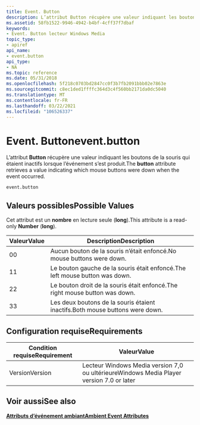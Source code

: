 ```yaml
---
title: Event. Button
description: L’attribut Button récupère une valeur indiquant les boutons de la souris qui étaient inactifs lorsque l’événement s’est produit.
ms.assetid: 58fb1522-9946-4942-b4bf-4cff37f7dbaf
keywords:
- Event. Button lecteur Windows Media
topic_type:
- apiref
api_name:
- event.button
api_type:
- NA
ms.topic: reference
ms.date: 05/31/2018
ms.openlocfilehash: 5f218c0703bd2847cc0f3b7fb2091bbb02e7863e
ms.sourcegitcommit: c8ec1ded1ffffc364d3c4f560bb2171da0dc5040
ms.translationtype: MT
ms.contentlocale: fr-FR
ms.lasthandoff: 03/22/2021
ms.locfileid: "106526337"
---
```

# <a name="eventbutton"></a><span data-ttu-id="6ce3f-104">Event. Button</span><span class="sxs-lookup"><span data-stu-id="6ce3f-104">event.button</span></span>

<span data-ttu-id="6ce3f-105">L’attribut **Button** récupère une valeur indiquant les boutons de la souris qui étaient inactifs lorsque l’événement s’est produit.</span><span class="sxs-lookup"><span data-stu-id="6ce3f-105">The **button** attribute retrieves a value indicating which mouse buttons were down when the event occurred.</span></span>

``` syntax
event.button
```

## <a name="possible-values"></a><span data-ttu-id="6ce3f-106">Valeurs possibles</span><span class="sxs-lookup"><span data-stu-id="6ce3f-106">Possible Values</span></span>

<span data-ttu-id="6ce3f-107">Cet attribut est un **nombre** en lecture seule (**long**).</span><span class="sxs-lookup"><span data-stu-id="6ce3f-107">This attribute is a read-only **Number** (**long**).</span></span>



| <span data-ttu-id="6ce3f-108">Valeur</span><span class="sxs-lookup"><span data-stu-id="6ce3f-108">Value</span></span> | <span data-ttu-id="6ce3f-109">Description</span><span class="sxs-lookup"><span data-stu-id="6ce3f-109">Description</span></span>                      |
|-------|----------------------------------|
| <span data-ttu-id="6ce3f-110">0</span><span class="sxs-lookup"><span data-stu-id="6ce3f-110">0</span></span>     | <span data-ttu-id="6ce3f-111">Aucun bouton de la souris n’était enfoncé.</span><span class="sxs-lookup"><span data-stu-id="6ce3f-111">No mouse buttons were down.</span></span>      |
| <span data-ttu-id="6ce3f-112">1</span><span class="sxs-lookup"><span data-stu-id="6ce3f-112">1</span></span>     | <span data-ttu-id="6ce3f-113">Le bouton gauche de la souris était enfoncé.</span><span class="sxs-lookup"><span data-stu-id="6ce3f-113">The left mouse button was down.</span></span>  |
| <span data-ttu-id="6ce3f-114">2</span><span class="sxs-lookup"><span data-stu-id="6ce3f-114">2</span></span>     | <span data-ttu-id="6ce3f-115">Le bouton droit de la souris était enfoncé.</span><span class="sxs-lookup"><span data-stu-id="6ce3f-115">The right mouse button was down.</span></span> |
| <span data-ttu-id="6ce3f-116">3</span><span class="sxs-lookup"><span data-stu-id="6ce3f-116">3</span></span>     | <span data-ttu-id="6ce3f-117">Les deux boutons de la souris étaient inactifs.</span><span class="sxs-lookup"><span data-stu-id="6ce3f-117">Both mouse buttons were down.</span></span>    |



 

## <a name="requirements"></a><span data-ttu-id="6ce3f-118">Configuration requise</span><span class="sxs-lookup"><span data-stu-id="6ce3f-118">Requirements</span></span>



| <span data-ttu-id="6ce3f-119">Condition requise</span><span class="sxs-lookup"><span data-stu-id="6ce3f-119">Requirement</span></span> | <span data-ttu-id="6ce3f-120">Valeur</span><span class="sxs-lookup"><span data-stu-id="6ce3f-120">Value</span></span> |
|--------------------|------------------------------------------------------|
| <span data-ttu-id="6ce3f-121">Version</span><span class="sxs-lookup"><span data-stu-id="6ce3f-121">Version</span></span><br/> | <span data-ttu-id="6ce3f-122">Lecteur Windows Media version 7,0 ou ultérieure</span><span class="sxs-lookup"><span data-stu-id="6ce3f-122">Windows Media Player version 7.0 or later</span></span><br/> |



## <a name="see-also"></a><span data-ttu-id="6ce3f-123">Voir aussi</span><span class="sxs-lookup"><span data-stu-id="6ce3f-123">See also</span></span>

<dl> <dt>

[<span data-ttu-id="6ce3f-124">**Attributs d’événement ambiant**</span><span class="sxs-lookup"><span data-stu-id="6ce3f-124">**Ambient Event Attributes**</span></span>](ambient-event-attributes.md)
</dt> </dl>

 

 





